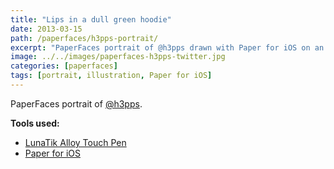 ```yaml
---
title: "Lips in a dull green hoodie"
date: 2013-03-15
path: /paperfaces/h3pps-portrait/
excerpt: "PaperFaces portrait of @h3pps drawn with Paper for iOS on an iPad."
image: ../../images/paperfaces-h3pps-twitter.jpg
categories: [paperfaces]
tags: [portrait, illustration, Paper for iOS]
---
```


PaperFaces portrait of [@h3pps](https://twitter.com/h3pps).

**Tools used:**

- [LunaTik Alloy Touch Pen](https://www.amazon.com/gp/product/B00821TR7G/ref=as_li_ss_tl?ie=UTF8&tag=mademist-20&linkCode=as2&camp=1789&creative=390957&creativeASIN=B00821TR7G)
- [Paper for iOS](https://paper.bywetransfer.com/)
